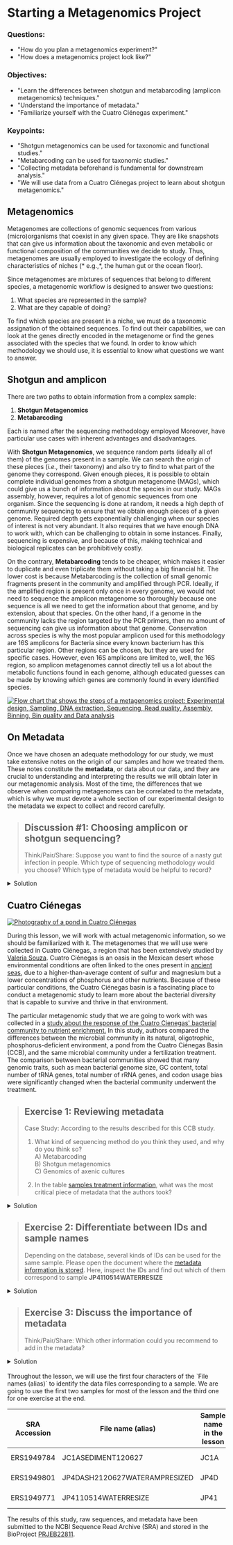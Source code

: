 
# Starting a Metagenomics Project

### Questions:
- "How do you plan a metagenomics experiment?"
- "How does a metagenomics project look like?"   
### Objectives:
- "Learn the differences between shotgun and metabarcoding (amplicon metagenomics) techniques."
- "Understand the importance of metadata."  
- "Familiarize yourself with the Cuatro Ciénegas experiment."
### Keypoints:    
- "Shotgun metagenomics can be used for taxonomic and functional studies." 
- "Metabarcoding can be used for taxonomic studies."
- "Collecting metadata beforehand is fundamental for downstream analysis."  
- "We will use data from a Cuatro Ciénegas project to learn about shotgun metagenomics."

## Metagenomics 
Metagenomes are collections of genomic 
sequences from various (micro)organisms that coexist in any 
given space. They are like snapshots that can give us information 
about the taxonomic and even metabolic or functional composition 
of the communities we decide to study. Thus, metagenomes 
are usually employed to investigate the ecology of defining 
characteristics of niches (* e.g.,*, the human gut or the ocean floor). 

Since metagenomes are mixtures of sequences that belong to different species, a metagenomic workflow is designed to answer two questions: 
1. What species are represented in the sample?
2. What are they capable of doing?

To find which species are present in a niche, we must do a taxonomic assignation of the obtained sequences. 
To find out their capabilities, we can 
look at the genes directly encoded in the metagenome or find the 
genes associated with the species that we found. In order to 
know which methodology we should use, it is essential to 
know what questions we want to answer. 

## Shotgun and amplicon
There are two paths to obtain information from a complex sample: 
1. **Shotgun Metagenomics**  
2. **Metabarcoding**

Each is named after the sequencing methodology employed 
Moreover, have particular use cases with inherent advantages and disadvantages.

With **Shotgun Metagenomics**, we sequence random parts (ideally all of them) of the 
genomes present in a sample. We can search the origin of these 
pieces (_i.e.,_ their taxonomy) and also try to find to what 
part of the genome they correspond. Given enough pieces, it is possible 
to obtain complete individual genomes from a shotgun metagenome (MAGs), 
which could give us a bunch of information about the species 
in our study. MAGs assembly, however, requires a lot of genomic 
sequences from one organism. Since the sequencing is done at random, 
it needs a high depth of community sequencing 
to ensure that we obtain enough pieces of a given genome. Required depth gets 
exponentially challenging when our species of interest is not very abundant. 
It also requires that we have enough DNA to work with, which can be 
challenging to obtain in some instances. Finally, sequencing is expensive, and because of this, making technical 
and biological replicates can be prohibitively costly.   

On the contrary, **Metabarcoding** tends to be cheaper, 
which makes it easier to duplicate and even triplicate 
them without taking a big financial hit. The lower cost is because 
Metabarcoding is the collection of small genomic fragments 
present in the community and amplified through PCR. Ideally, if the 
amplified region is present only once in every genome, 
we would not need to sequence the amplicon metagenome so thoroughly 
because one sequence is all we need to get the information
about that genome, and by extension, about that species. On the other 
hand, if a genome in the community lacks the region targeted by the 
PCR primers, then no amount of sequencing can give us information 
about that genome. Conservation across species is why the most popular amplicon used for this methodology are 16S amplicons for Bacteria since every known bacterium has this particular region. Other regions can be chosen, 
but they are used for specific cases. However, even 16S amplicons 
are limited to, well, the 16S region, so amplicon metagenomes cannot 
directly tell us a lot about the metabolic functions found in each genome, although educated guesses can be made by knowing which genes are commonly found in every identified species. 

<a href="../fig/03-01-01.png">
  <img src="../fig/03-01-01.png" alt="Flow chart that shows the steps of a metagenomics project: Experimental design, Sampling, DNA extraction, Sequencing, Read quality, Assembly, Binning, Bin quality and Data analysis " />
</a>

## On Metadata

Once we have chosen an adequate methodology for our study, 
we must take extensive notes on the origin of our samples and how we treated them. These notes constitute the **metadata**, or data about our data, and they are crucial to understanding and interpreting the results we will obtain later in our metagenomic analysis. Most of the time, the differences that we observe when comparing metagenomes can be correlated to the metadata, which is why we must devote a whole section of our experimental design to the metadata we expect to collect and record carefully. 

> ## Discussion #1: Choosing amplicon or shotgun sequencing? 
>
> Think/Pair/Share: Suppose you want to find the source of a nasty gut infection in people. Which type of sequencing methodology would you choose? Which type of metadata would be helpful to record?
> 
<details>
  <summary markdown="span">Solution</summary>
<ul>
For a first exploration, 16S is a better idea since you could detect known pathogens by knowing the taxons in the community. Nevertheless, if the disease is the consequence of a viral infection, the pathogen can only be discovered with shotgun metagenomics (that was the case of SARS-CoV 2). 
</ul>
<ul>
Also, metabarcoding does not provide insights into the genetic basis of the pathogenic phenotypes.
Metadata will depend on the type of experiment. For this case, some helpful metadata could be sampling methodology, 
date, place (country, state, region, city, etc.), patient's sex and age, the anatomical origin of the sample, symptoms, medical history, diet, lifestyle, and environment.
</ul> 
</details>

## Cuatro Ciénegas  
<a href="../fig/03-01-02.jpeg">
  <img src="../fig/03-01-02.jpeg" alt="Photography of a pond in Cuatro Ciénegas" />
</a>

During this lesson, we will work with actual metagenomic information, 
so we should be familiarized with it. The metagenomes that we will 
use were collected in Cuatro Ciénegas, a region that has been
extensively studied by [Valeria Souza](https://es.wikipedia.org/wiki/Valeria_Souza_Saldivar). 
Cuatro Ciénegas is an oasis in the Mexican desert whose 
environmental conditions are often linked to the ones present in
[ancient seas](https://elifesciences.org/articles/38278), due to 
a higher-than-average content of sulfur and magnesium but a lower 
concentrations of phosphorus and other nutrients. Because of these particular 
conditions, the Cuatro Ciénegas basin is a fascinating place to conduct 
a metagenomic study to learn more about the bacterial diversity that is capable to
survive and thrive in that environment.

The particular metagenomic study that we are going to work with was collected in a
[study about the response of the Cuatro Cienegas' bacterial community to nutrient enrichment.](https://elifesciences.org/articles/49816) 
In this study, authors compared the differences between the microbial community in its natural, 
oligotrophic, phosphorus-deficient environment, a pond from the Cuatro Ciénegas Basin (CCB), 
and the same microbial community under a fertilization treatment. The comparison between bacterial 
communities showed that many genomic traits, such as mean bacterial genome size, GC content, 
total number of tRNA genes, total number of rRNA genes, and codon usage bias were significantly 
changed when the bacterial community underwent the treatment. 

> ## Exercise 1: Reviewing metadata 
> 
> Case Study: According to the results described for this CCB study.
> 1. What kind of sequencing method do you think they used, and why do you think so?  
>  A) Metabarcoding   
>  B) Shotgun metagenomics   
>  C) Genomics of axenic cultures  
>
>  2. In the table [samples treatment information](https://github.com/carpentries-incubator/metagenomics/blob/gh-pages/files/Samples_treatment_information.tsv), what was the most critical piece of metadata that the authors took?  
> 
<details>
  <summary markdown="span">Solution</summary>
  <ul>
<li>A) Metabarcoding. False. With this technique, usually, only one region of the genome is amplified.</li>
<li>B) Shotgun Metagenomics. True. Only shotgun metagenomics could have been used to investigate the total number of tRNA genes.</li>    
<li>C) Genomics of axenic cultures. False. Information on the microbial community cannot be fully obtained with axenic cultures.</li>    
 </ul>
The most crucial thing to know about our data is which community was and was not supplemented with fertilizers. However, any differences in the technical parts of the study, such as the DNA extraction protocol,
could have affected the results, so tracking those is also essential.

</details>

> ## Exercise 2: Differentiate between IDs and sample names 
> 
> Depending on the database, several kinds of IDs can be used for the same sample.
> Please open the document where the [metadata information is stored](https://github.com/carpentries-incubator/metagenomics/blob/gh-pages/files/Samples_treatment_information.tsv). Here, inspect the IDs and find out which of them correspond to sample	**JP4110514WATERRESIZE**
<details>
  <summary markdown="span">Solution</summary>
ERS1949771	is the SRA ID corresponding to JP4110514WATERRESIZE
</details>


> ## Exercise 3: Discuss the importance of metadata 
> 
> Think/Pair/Share: Which other information could you recommend to add in the metadata?
> 
<details>
  <summary markdown="span">Solution</summary>
Metadata will depend on the type of the experiment, but some examples are the properties of the water before and after fertilization, sampling, and processing methodology, date and time, place (country, state, region, city, etc.). 
</details>

 <br>
Throughout the lesson, we will use the first four 
characters of the `File names (alias)` to identify the data files 
corresponding to a sample. We are going to use the first two samples for most of the lesson and the third one for one exercise at the end.

|SRA Accession | File name (alias)    | Sample name in the lesson | Treatment        |
|--------------|----------------------|---------------------------|------------------| 
| ERS1949784   | JC1ASEDIMENT120627		| JC1A                      | Control mesocosm |
| ERS1949801   | JP4DASH2120627WATERAMPRESIZED	| JP4D            | Fertilized pond  |
| ERS1949771   | JP4110514WATERRESIZE		| JP41                      | Unenriched pond  |

The results of this study, raw sequences, and metadata have 
been submitted to the NCBI Sequence Read Archive (SRA) and stored in the BioProject [PRJEB22811](https://www.ncbi.nlm.nih.gov/sra/?term=PRJEB22811). 
  
